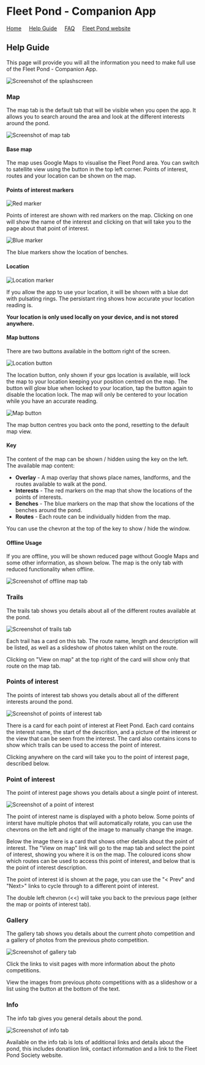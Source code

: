 # Fleet Pond - Companion App

[Home](./index.html) &nbsp; &nbsp; [Help Guide](./help.html) &nbsp; &nbsp; [FAQ](./faq.html) &nbsp; &nbsp; [Fleet Pond website](http://fleetpond.org.uk/)

## Help Guide

This page will provide you will all the information you need to make full use of the Fleet Pond - Companion App.

![Screenshot of the splashscreen][screenshotSplash]

### Map

The map tab is the default tab that will be visible when you open the app. It allows you to search around the area and look at the different interests around the pond.

![Screenshot of map tab][screenshotMap]

#### Base map

The map uses Google Maps to visualise the Fleet Pond area. You can switch to satellite view using the button in the top left corner. Points of interest, routes and your location can be shown on the map.

#### Points of interest markers

![Red marker][markerRed]

Points of interest are shown with red markers on the map. Clicking on one will show the name of the interest and clicking on that will take you to the page about that point of interest.

![Blue marker][markerBlue]

The blue markers show the location of benches.

#### Location

![Location marker][markerLocation]

If you allow the app to use your location, it will be shown with a blue dot with pulsating rings. The persistant ring shows how accurate your location reading is.

**Your location is only used locally on your device, and is not stored anywhere.**

#### Map buttons

There are two buttons available in the bottom right of the screen.

![Location button][buttonLocation]

The location button, only shown if your gps location is available, will lock the map to your location keeping your position centred on the map. The button will glow blue when locked to your location, tap the button again to disable the location lock. The map will only be centered to your location while you have an accurate reading.

![Map button][buttonMap]

The map button centres you back onto the pond, resetting to the default map view.

#### Key

The content of the map can be shown / hidden using the key on the left. The available map content:

* **Overlay** - A map overlay that shows place names, landforms, and the routes available to walk at the pond.
* **Interests** - The red markers on the map that show the locations of the points of interests.
* **Benches** - The blue markers on the map that show the locations of the benches around the pond.
* **Routes** - Each route can be individually hidden from the map.

You can use the chevron at the top of the key to show / hide the window.

#### Offline Usage

If you are offline, you will be shown reduced page without Google Maps and some other information, as shown below. The map is the only tab with reduced functionality when offline.

![Screenshot of offline map tab][screenshotMapOffline]

### Trails

The trails tab shows you details about all of the different routes available at the pond.

![Screenshot of trails tab][screenshotTrails]

Each trail has a card on this tab. The route name, length and description will be listed, as well as a slideshow of photos taken whilst on the route.

Clicking on "View on map" at the top right of the card will show only that route on the map tab.

### Points of interest

The points of interest tab shows you details about all of the different interests around the pond.

![Screenshot of points of interest tab][screenshotPOIs]

There is a card for each point of interest at Fleet Pond. Each card contains the interest name, the start of the descrition, and a picture of the interest or the view that can be seen from the interest. The card also contains icons to show which trails can be used to access the point of interest.

Clicking anywhere on the card will take you to the point of interest page, described below.

### Point of interest

The point of interest page shows you details about a single point of interest.

![Screenshot of a point of interest][screenshotPOI]

The point of interest name is displayed with a photo below. Some points of interst have multiple photos that will automatically rotate, you can use the chevrons on the left and right of the image to manually change the image.

Below the image there is a card that shows other details about the point of interest. The "View on map" link will go to the map tab and select the point of interest, showing you where it is on the map. The coloured icons show which routes can be used to access this point of interest, and below that is the point of interest description.

The point of interest id is shown at the page, you can use the "< Prev" and "Next>" links to cycle through to a different point of interest.

The double left chevron (<<) will take you back to the previous page (either the map or points of interest tab).

### Gallery

The gallery tab shows you details about the current photo competition and a gallery of photos from the previous photo competition.

![Screenshot of gallery tab][screenshotGallery]

Click the links to visit pages with more information about the photo competitions.

View the images from previous photo competitions with as a slideshow or a list using the button at the bottom of the text.

### Info

The info tab gives you general details about the pond.

![Screenshot of info tab][screenshotInfo]

Available on the info tab is lots of additional links and details about the pond, this includes donatiion link, contact information and a link to the Fleet Pond Society website.

[buttonLocation]: ./assets/images/help/buttonLocation.png
[buttonMap]: ./assets/images/help/buttonMap.png
[markerBlue]: ./assets/images/help/markerBlue.png
[markerRed]: ./assets/images/help/markerRed.png
[markerLocation]: ./assets/images/help/markerLocation.png
[screenshotGallery]: ./assets/images/help/screenshotGallery.png
[screenshotInfo]: ./assets/images/help/screenshotInfo.png
[screenshotMap]: ./assets/images/help/screenshotMap.png
[screenshotMapOffline]: ./assets/images/help/screenshotMapOffline.png
[screenshotPOIs]: ./assets/images/help/screenshotPOIs.png
[screenshotPOI]: ./assets/images/help/screenshotPOI.png
[screenshotSplash]: ./assets/images/help/screenshotSplash.png
[screenshotTrails]: ./assets/images/help/screenshotTrails.png
